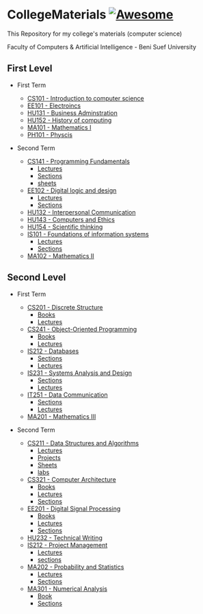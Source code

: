 
# CollegeMaterials   [![Awesome](https://cdn.rawgit.com/sindresorhus/awesome/d7305f38d29fed78fa85652e3a63e154dd8e8829/media/badge.svg)](https://github.com/sindresorhus/awesome#readme)
 This Repository for my college's materials (computer science)

 Faculty of Computers & Artificial Intelligence - Beni Suef University

## First Level

- First Term
   - [ 	CS101 - Introduction to computer science](https://github.com/aboelkassem/CollegeMaterials/tree/master/First%20Level/First%20Term/CS101%20-%20Introduction%20to%20computer%20science " 	CS101 - Introduction to computer science")
   - [ 	EE101 - Electroincs](https://github.com/aboelkassem/CollegeMaterials/tree/master/First%20Level/First%20Term/EE101%20-%20Electroincs " 	EE101 - Electroincs")
   - [ 	HU131 - Business Adminstration](https://github.com/aboelkassem/CollegeMaterials/tree/master/First%20Level/First%20Term/HU131%20-%20Business%20Adminstration " 	HU131 - Business Adminstration")
   - [HU152 - History of computing](https://github.com/aboelkassem/CollegeMaterials/tree/master/First%20Level/First%20Term/HU152%20-%20History%20of%20computing "HU152 - History of computing")
   - [MA101 - Mathematics I](https://github.com/aboelkassem/CollegeMaterials/tree/master/First%20Level/First%20Term/MA101%20-%20Mathematics%20I "MA101 - Mathematics I")
   - [PH101 - Physcis](https://github.com/aboelkassem/CollegeMaterials/tree/master/First%20Level/First%20Term/PH101%20-%20Physcis "PH101 - Physcis")

- Second Term
   - [ 	CS141 - Programming Fundamentals](https://github.com/aboelkassem/CollegeMaterials/tree/master/First%20Level/Second%20Term/CS141%20-%20Programming%20Fundamentals " 	CS141 - Programming Fundamentals")
        - [ 	Lectures](https://github.com/aboelkassem/CollegeMaterials/tree/master/First%20Level/Second%20Term/CS141%20-%20Programming%20Fundamentals/Lectures " 	Lectures")
       - [ 	Sections](https://github.com/aboelkassem/CollegeMaterials/tree/master/First%20Level/Second%20Term/CS141%20-%20Programming%20Fundamentals/Sections " 	Sections")
       - [ 	sheets](https://github.com/aboelkassem/CollegeMaterials/tree/master/First%20Level/Second%20Term/CS141%20-%20Programming%20Fundamentals/sheets " 	sheets")
   - [EE102 - Digital logic and design](https://github.com/aboelkassem/CollegeMaterials/tree/master/First%20Level/Second%20Term/EE102%20-%20Digital%20logic%20and%20design "EE102 - Digital logic and design")
      - [ 	Lectures](https://github.com/aboelkassem/CollegeMaterials/tree/master/First%20Level/Second%20Term/EE102%20-%20Digital%20logic%20and%20design/Lectures " 	Lectures")
      - [ 	Sections](https://github.com/aboelkassem/CollegeMaterials/tree/master/First%20Level/Second%20Term/EE102%20-%20Digital%20logic%20and%20design/Sections " 	Sections")
   - [ 	HU132 - Interpersonal Communication](https://github.com/aboelkassem/CollegeMaterials/tree/master/First%20Level/Second%20Term/HU132%20-%20Interpersonal%20Communication " 	HU132 - Interpersonal Communication")
   - [ 	HU143 - Computers and Ethics](https://github.com/aboelkassem/CollegeMaterials/tree/master/First%20Level/Second%20Term/HU143%20-%20Computers%20and%20Ethics " 	HU143 - Computers and Ethics")
   - [HU154 - Scientific thinking](https://github.com/aboelkassem/CollegeMaterials/tree/master/First%20Level/Second%20Term/HU154%20-%20Scientific%20thinking "HU154 - Scientific thinking")
   - [ 	IS101 - Foundations of information systems](https://github.com/aboelkassem/CollegeMaterials/tree/master/First%20Level/Second%20Term/IS101%20-%20Foundations%20of%20information%20systems " 	IS101 - Foundations of information systems")
     - [ 	Lectures](https://github.com/aboelkassem/CollegeMaterials/tree/master/First%20Level/Second%20Term/IS101%20-%20Foundations%20of%20information%20systems/Lectures " 	Lectures")
     - [ 	Sections](https://github.com/aboelkassem/CollegeMaterials/tree/master/First%20Level/Second%20Term/IS101%20-%20Foundations%20of%20information%20systems/Sections " 	Sections")
   - [ 	MA102 - Mathematics II](https://github.com/aboelkassem/CollegeMaterials/tree/master/First%20Level/Second%20Term/MA102%20-%20Mathematics%20II " 	MA102 - Mathematics II")

## Second Level

*  	First Term
	- [ 	CS201 - Discrete Structure](https://github.com/aboelkassem/CollegeMaterials/tree/master/Second%20Level/First%20Term/CS201%20-%20Discrete%20Structure " 	CS201 - Discrete Structure")
	     - [ 	Books](https://github.com/aboelkassem/CollegeMaterials/tree/master/Second%20Level/First%20Term/CS201%20-%20Discrete%20Structure/Books " 	Books")
		 - [ 	Lectures](https://github.com/aboelkassem/CollegeMaterials/tree/master/Second%20Level/First%20Term/CS201%20-%20Discrete%20Structure/Lectures " 	Lectures")
	- [CS241 - Object-Oriented Programming](https://github.com/aboelkassem/CollegeMaterials/tree/master/Second%20Level/First%20Term/CS241%20-%20Object-Oriented%20Programming "CS241 - Object-Oriented Programming")
	     - [ 	Books](https://github.com/aboelkassem/CollegeMaterials/tree/master/Second%20Level/First%20Term/CS241%20-%20Object-Oriented%20Programming/book " 	Books")
		 - [ 	Lectures](https://github.com/aboelkassem/CollegeMaterials/tree/master/Second%20Level/First%20Term/CS241%20-%20Object-Oriented%20Programming/Lectures " 	Lectures")
	 - [ 	IS212 - Databases](https://github.com/aboelkassem/CollegeMaterials/tree/master/Second%20Level/First%20Term/IS212%20-%20Databases " 	IS212 - Databases")
	     - [ 	Sections](https://github.com/aboelkassem/CollegeMaterials/tree/master/Second%20Level/First%20Term/IS212%20-%20Databases/Sections " 	Sections")
		 - [ 	Lectures](https://github.com/aboelkassem/CollegeMaterials/tree/master/Second%20Level/First%20Term/IS212%20-%20Databases/Lectures " 	Lectures")
	 - [ 	IS231 - Systems Analysis and Design](https://github.com/aboelkassem/CollegeMaterials/tree/master/Second%20Level/First%20Term/IS231%20-%20Systems%20Analysis%20and%20Design " 	IS231 - Systems Analysis and Design")
	     - [ 	 Sections](https://github.com/aboelkassem/CollegeMaterials/tree/master/Second%20Level/First%20Term/IS231%20-%20Systems%20Analysis%20and%20Design/Sections " 	Sections")
		 - [ 	Lectures](https://github.com/aboelkassem/CollegeMaterials/tree/master/Second%20Level/First%20Term/IS231%20-%20Systems%20Analysis%20and%20Design/Lectures " 	Lectures")
	 - [ 	IT251 - Data Communication](https://github.com/aboelkassem/CollegeMaterials/tree/master/Second%20Level/First%20Term/IT251%20-%20Data%20Communication " 	IT251 - Data Communication")
	     - [ 	 Sections](https://github.com/aboelkassem/CollegeMaterials/tree/master/Second%20Level/First%20Term/IT251%20-%20Data%20Communication/Sections " 	Sections")
		 - [ 	Lectures](https://github.com/aboelkassem/CollegeMaterials/tree/master/Second%20Level/First%20Term/IT251%20-%20Data%20Communication/Lectures " 	Lectures")
	 - [MA201 - Mathematics III](https://github.com/aboelkassem/CollegeMaterials/tree/master/Second%20Level/First%20Term/MA201%20-%20Mathematics%20III/Lectures "MA201 - Mathematics III")
	 
	 
*  	Second Term
	 - [ 	CS211 - Data Structures and Algorithms](https://github.com/aboelkassem/CollegeMaterials/tree/master/Second%20Level/Second%20Term/CS211%20-%20Data%20Structures%20and%20Algorithms " 	CS211 - Data Structures and Algorithms")
	 	- [ 	Lectures](https://github.com/aboelkassem/CollegeMaterials/tree/master/Second%20Level/Second%20Term/CS211%20-%20Data%20Structures%20and%20Algorithms/Lectures " 	Lectures")
		- [ 	Projects](https://github.com/aboelkassem/CollegeMaterials/tree/master/Second%20Level/Second%20Term/CS211%20-%20Data%20Structures%20and%20Algorithms/Projects " 	Projects")
		 - [ 	Sheets](https://github.com/aboelkassem/CollegeMaterials/tree/master/Second%20Level/Second%20Term/CS211%20-%20Data%20Structures%20and%20Algorithms/Sheets " 	Sheets")
		 - [ 	labs](https://github.com/aboelkassem/CollegeMaterials/tree/master/Second%20Level/Second%20Term/CS211%20-%20Data%20Structures%20and%20Algorithms/labs " 	labs")
	 - [ 	CS321 - Computer Architecture](https://github.com/aboelkassem/CollegeMaterials/tree/master/Second%20Level/Second%20Term/CS321%20-%20Computer%20Architecture " 	CS321 - Computer Architecture")
	 	 - [ 	Books](https://github.com/aboelkassem/CollegeMaterials/tree/master/Second%20Level/Second%20Term/CS321%20-%20Computer%20Architecture/Books " 	Books")
	 	 - [ 	Lectures](https://github.com/aboelkassem/CollegeMaterials/tree/master/Second%20Level/Second%20Term/CS321%20-%20Computer%20Architecture/Lectures " 	Lectures")
	 	 - [ 	Sections](https://github.com/aboelkassem/CollegeMaterials/tree/master/Second%20Level/Second%20Term/CS321%20-%20Computer%20Architecture/Sections " 	Sections")
	 - [EE201 - Digital Signal Processing](https://github.com/aboelkassem/CollegeMaterials/tree/master/Second%20Level/Second%20Term/EE201%20-%20Digital%20Signal%20Processing "EE201 - Digital Signal Processing")
	 	 - [ 	Books](https://github.com/aboelkassem/CollegeMaterials/tree/master/Second%20Level/Second%20Term/EE201%20-%20Digital%20Signal%20Processing/Books " 	Books")
	 	 -  [ 	Lectures](https://github.com/aboelkassem/CollegeMaterials/tree/master/Second%20Level/Second%20Term/EE201%20-%20Digital%20Signal%20Processing/Lectures " 	Lectures")
	 	 - [ 	Sections](https://github.com/aboelkassem/CollegeMaterials/tree/master/Second%20Level/Second%20Term/EE201%20-%20Digital%20Signal%20Processing/Sections " 	Sections")
	 - [ 	HU232 - Technical Writing](https://github.com/aboelkassem/CollegeMaterials/tree/master/Second%20Level/Second%20Term/HU232%20-%20Technical%20Writing " 	HU232 - Technical Writing")
	 - [ 	IS212 - Project Management](https://github.com/aboelkassem/CollegeMaterials/tree/master/Second%20Level/Second%20Term/IS212%20-%20Project%20Management " 	IS212 - Project Management")
	 	 - [ 	Lectures](https://github.com/aboelkassem/CollegeMaterials/tree/master/Second%20Level/Second%20Term/IS212%20-%20Project%20Management/Lectures " 	Lectures")
	 	 - [ 	sections](https://github.com/aboelkassem/CollegeMaterials/tree/master/Second%20Level/Second%20Term/IS212%20-%20Project%20Management/sections " 	sections")
	 - [ 	MA202 - Probability and Statistics](https://github.com/aboelkassem/CollegeMaterials/tree/master/Second%20Level/Second%20Term/MA202%20-%20Probability%20and%20Statistics " 	MA202 - Probability and Statistics")
	 	 - [ 	Lectures](https://github.com/aboelkassem/CollegeMaterials/tree/master/Second%20Level/Second%20Term/MA202%20-%20Probability%20and%20Statistics/Lectures " 	Lectures")
	 	 - [ 	Sections](https://github.com/aboelkassem/CollegeMaterials/tree/master/Second%20Level/Second%20Term/MA202%20-%20Probability%20and%20Statistics/Sections " 	Sections")
	 - [ 	MA301 - Numerical Analysis](https://github.com/aboelkassem/CollegeMaterials/tree/master/Second%20Level/Second%20Term/MA301%20-%20Numerical%20Analysis " 	MA301 - Numerical Analysis")
	 	 - [ 	Book](https://github.com/aboelkassem/CollegeMaterials/tree/master/Second%20Level/Second%20Term/MA301%20-%20Numerical%20Analysis/Book " 	Book")
	 	 - [ 	Sections](https://github.com/aboelkassem/CollegeMaterials/tree/master/Second%20Level/Second%20Term/MA301%20-%20Numerical%20Analysis/Sections " 	Sections")
